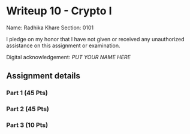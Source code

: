 # Writeup 10 - Crypto I

Name: Radhika Khare
Section: 0101

I pledge on my honor that I have not given or received any unauthorized assistance on this assignment or examination.

Digital acknowledgement: *PUT YOUR NAME HERE*


## Assignment details

### Part 1 (45 Pts)

### Part 2 (45 Pts)

### Part 3 (10 Pts)

